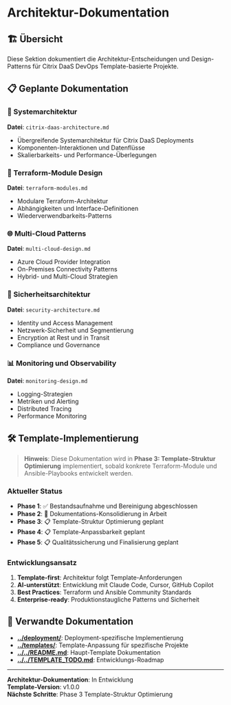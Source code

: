 # Architektur-Dokumentation

## 🏗️ Übersicht

Diese Sektion dokumentiert die Architektur-Entscheidungen und Design-Patterns für Citrix DaaS DevOps Template-basierte Projekte.

## 📋 Geplante Dokumentation

### 🎯 Systemarchitektur
**Datei**: `citrix-daas-architecture.md`
- Übergreifende Systemarchitektur für Citrix DaaS Deployments
- Komponenten-Interaktionen und Datenflüsse
- Skalierbarkeits- und Performance-Überlegungen

### 🧩 Terraform-Module Design
**Datei**: `terraform-modules.md`
- Modulare Terraform-Architektur
- Abhängigkeiten und Interface-Definitionen
- Wiederverwendbarkeits-Patterns

### 🌐 Multi-Cloud Patterns
**Datei**: `multi-cloud-design.md`
- Azure Cloud Provider Integration
- On-Premises Connectivity Patterns
- Hybrid- und Multi-Cloud Strategien

### 🔐 Sicherheitsarchitektur
**Datei**: `security-architecture.md`
- Identity und Access Management
- Netzwerk-Sicherheit und Segmentierung
- Encryption at Rest und in Transit
- Compliance und Governance

### 📊 Monitoring und Observability
**Datei**: `monitoring-design.md`
- Logging-Strategien
- Metriken und Alerting
- Distributed Tracing
- Performance Monitoring

## 🛠️ Template-Implementierung

> **Hinweis**: Diese Dokumentation wird in **Phase 3: Template-Struktur Optimierung** implementiert, sobald konkrete Terraform-Module und Ansible-Playbooks entwickelt werden.

### Aktueller Status
- **Phase 1**: ✅ Bestandsaufnahme und Bereinigung abgeschlossen
- **Phase 2**: 🔄 Dokumentations-Konsolidierung in Arbeit  
- **Phase 3**: 📋 Template-Struktur Optimierung geplant
- **Phase 4**: 📋 Template-Anpassbarkeit geplant
- **Phase 5**: 📋 Qualitätssicherung und Finalisierung geplant

### Entwicklungsansatz
1. **Template-first**: Architektur folgt Template-Anforderungen
2. **AI-unterstützt**: Entwicklung mit Claude Code, Cursor, GitHub Copilot
3. **Best Practices**: Terraform und Ansible Community Standards
4. **Enterprise-ready**: Produktionstaugliche Patterns und Sicherheit

## 🔗 Verwandte Dokumentation

- **[../deployment/](../deployment/)**: Deployment-spezifische Implementierung
- **[../templates/](../templates/)**: Template-Anpassung für spezifische Projekte
- **[../../README.md](../../README.md)**: Haupt-Template Dokumentation
- **[../../TEMPLATE_TODO.md](../../TEMPLATE_TODO.md)**: Entwicklungs-Roadmap

---

**Architektur-Dokumentation**: In Entwicklung  
**Template-Version**: v1.0.0  
**Nächste Schritte**: Phase 3 Template-Struktur Optimierung